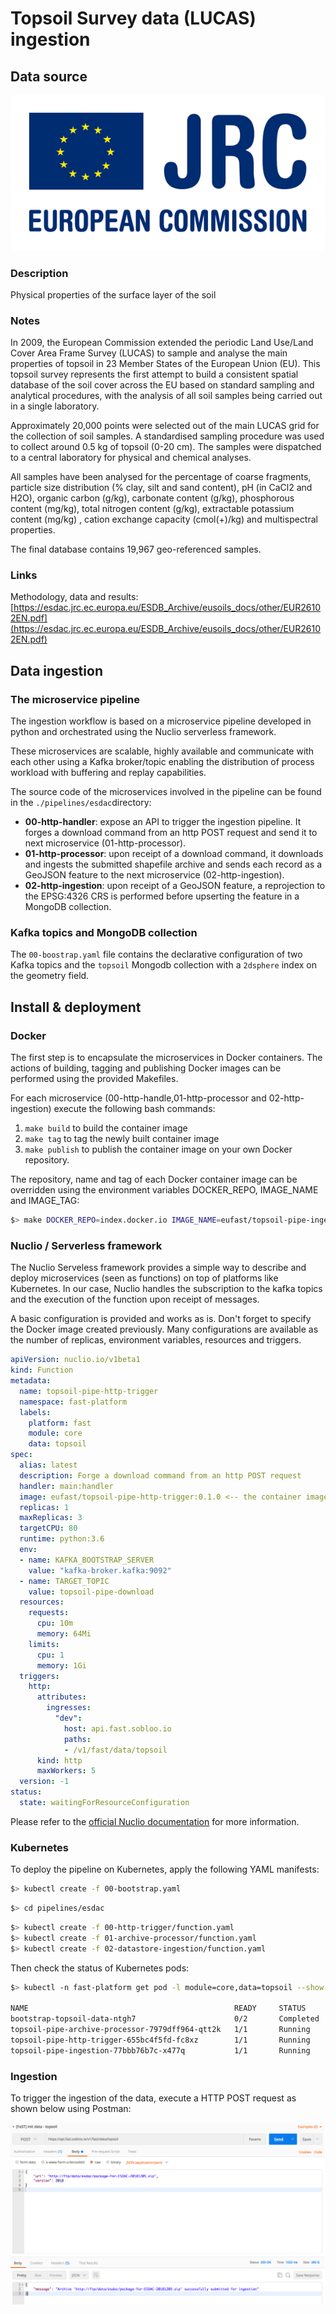 # Topsoil Survey data (LUCAS) ingestion

## Data source 
![](doc/jrc.png)

### Description
Physical properties of the surface layer of the soil

### Notes
In 2009, the European Commission extended the periodic Land Use/Land Cover Area Frame Survey (LUCAS) to sample and analyse the main properties of topsoil in 23 Member States of the European Union (EU). This topsoil survey represents the first attempt to build a consistent spatial database of the soil cover across the EU based on standard sampling and analytical procedures, with the analysis of all soil samples being carried out in a single laboratory.

Approximately 20,000 points were selected out of the main LUCAS grid for the collection of soil samples. A standardised sampling procedure was used to collect around 0.5 kg of topsoil (0-20 cm). The samples were dispatched to a central laboratory for physical and chemical analyses.

All samples have been analysed for the percentage of coarse fragments, particle size distribution (% clay, silt and sand content), pH (in CaCl2 and H2O), organic carbon (g/kg), carbonate content (g/kg), phosphorous content (mg/kg), total nitrogen content (g/kg), extractable potassium content (mg/kg) , cation exchange capacity (cmol(+)/kg) and multispectral properties. 

The final database contains 19,967 geo-referenced samples. 

### Links
Methodology, data and results: [https://esdac.jrc.ec.europa.eu/ESDB_Archive/eusoils_docs/other/EUR26102EN.pdf](https://esdac.jrc.ec.europa.eu/ESDB_Archive/eusoils_docs/other/EUR26102EN.pdf)

## Data ingestion

### The microservice pipeline

The ingestion workflow is based on a microservice pipeline developed in python and orchestrated using the Nuclio serverless framework.

These microservices are scalable, highly available and communicate with each other using a Kafka broker/topic enabling the distribution of process workload with buffering and replay capabilities.

The source code of the microservices involved in the pipeline can be found in the ```./pipelines/esdac```directory:

* **00-http-handler**:
expose an API to trigger the ingestion pipeline. It forges a download command from an http POST request and send it to next microservice (01-http-processor).
* **01-http-processor**:
upon receipt of a download command, it downloads and ingests the submitted shapefile archive and sends each record as a GeoJSON feature to the next microservice (02-http-ingestion).
* **02-http-ingestion**:
upon receipt of a GeoJSON feature, a reprojection to the EPSG:4326 CRS is performed before upserting the feature in a MongoDB collection.

### Kafka topics and MongoDB collection

The ```00-boostrap.yaml``` file contains the declarative configuration of two Kafka topics and the ```topsoil``` Mongodb collection with a ```2dsphere``` index on the geometry field.

## Install & deployment

### Docker

The first step is to encapsulate the microservices in Docker containers. The actions of building, tagging and publishing Docker images can be performed using the provided Makefiles.

For each microservice (00-http-handle,01-http-processor and 02-http-ingestion) execute the following bash commands:
1. ```make build``` to build the container image
2. ```make tag``` to tag the newly built container image
3. ```make publish``` to publish the container image on your own Docker repository.

The repository, name and tag of each Docker container image can be overridden using the environment variables DOCKER_REPO, IMAGE_NAME and IMAGE_TAG:
```bash
$> make DOCKER_REPO=index.docker.io IMAGE_NAME=eufast/topsoil-pipe-ingestion IMAGE_TAG=0.2.0 tag
```

### Nuclio / Serverless framework

The Nuclio Serveless framework provides a simple way to describe and deploy microservices (seen as functions) on top of platforms like Kubernetes. In our case, Nuclio handles the subscription to the kafka topics and the execution of the function upon receipt of messages.

A basic configuration is provided and works as is. Don't forget to specify the Docker image created previously. Many configurations are available as the number of replicas, environment variables, resources and triggers.

```yaml
apiVersion: nuclio.io/v1beta1
kind: Function
metadata:
  name: topsoil-pipe-http-trigger
  namespace: fast-platform
  labels:
    platform: fast
    module: core
    data: topsoil
spec:
  alias: latest
  description: Forge a download command from an http POST request
  handler: main:handler
  image: eufast/topsoil-pipe-http-trigger:0.1.0 <-- the container image to set
  replicas: 1
  maxReplicas: 3
  targetCPU: 80
  runtime: python:3.6
  env:
  - name: KAFKA_BOOTSTRAP_SERVER
    value: "kafka-broker.kafka:9092"
  - name: TARGET_TOPIC
    value: topsoil-pipe-download
  resources:
    requests:
      cpu: 10m
      memory: 64Mi
    limits:
      cpu: 1
      memory: 1Gi 
  triggers:
    http:
      attributes:
        ingresses:
          "dev":
            host: api.fast.sobloo.io
            paths:
            - /v1/fast/data/topsoil
      kind: http
      maxWorkers: 5
  version: -1
status:
  state: waitingForResourceConfiguration

```

Please refer to the [official Nuclio documentation](https://nuclio.io/docs/latest/) for more information.

### Kubernetes

To deploy the pipeline on Kubernetes, apply the following YAML manifests:

```bash
$> kubectl create -f 00-bootstrap.yaml
```

```bash
$> cd pipelines/esdac
```

```bash
$> kubectl create -f 00-http-trigger/function.yaml
$> kubectl create -f 01-archive-processor/function.yaml
$> kubectl create -f 02-datastore-ingestion/function.yaml
```

Then check the status of Kubernetes pods:

```bash
$> kubectl -n fast-platform get pod -l module=core,data=topsoil --show-all

NAME                                              READY     STATUS      RESTARTS   AGE
bootstrap-topsoil-data-ntgh7                      0/2       Completed   0          1m
topsoil-pipe-archive-processor-7979dff964-qtt2k   1/1       Running     0          11s
topsoil-pipe-http-trigger-655bc4f5fd-fc8xz        1/1       Running     0          3s
topsoil-pipe-ingestion-77bbb76b7c-x477q           1/1       Running     0          8s
```

### Ingestion

To trigger the ingestion of the data, execute a HTTP POST request as shown below using Postman:

![](doc/postman.png)

